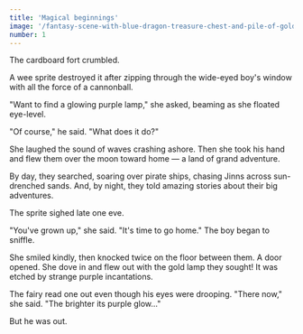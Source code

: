 ```yaml
---
title: 'Magical beginnings'
image: '/fantasy-scene-with-blue-dragon-treasure-chest-and-pile-of-golden-coins-d-illustration-707801968.jpg'
number: 1
---
```


The cardboard fort crumbled.

A wee sprite destroyed it after zipping through the wide-eyed boy's window with all the force of a cannonball. 

"Want to find a glowing purple lamp," she asked, beaming as she floated eye-level.

"Of course," he said. "What does it do?"

She laughed the sound of waves crashing ashore. Then she took his hand and flew them over the moon toward home — a land of grand adventure. 

By day, they searched, soaring over pirate ships, chasing Jinns across sun-drenched sands. And, by night, they told amazing stories about their big adventures. 

The sprite sighed late one eve. 

"You've grown up," she said. "It's time to go home." The boy began to sniffle.

She smiled kindly, then knocked twice on the floor between them. A door opened. She dove in and flew out with the gold lamp they sought! It was etched by strange purple incantations. 

The fairy read one out even though his eyes were drooping. "There now," she said. "The brighter its purple glow..." 

But he was out.